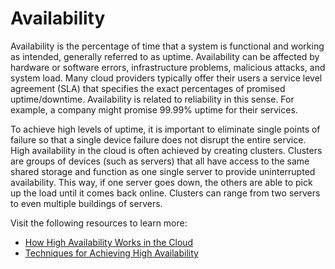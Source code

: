 # Availability

Availability is the percentage of time that a system is functional and working as intended, generally referred to as uptime. Availability can be affected by hardware or software errors, infrastructure problems, malicious attacks, and system load. Many cloud providers typically offer their users a service level agreement (SLA) that specifies the exact percentages of promised uptime/downtime. Availability is related to reliability in this sense. For example, a company might promise 99.99% uptime for their services.

To achieve high levels of uptime, it is important to eliminate single points of failure so that a single device failure does not disrupt the entire service. High availability in the cloud is often achieved by creating clusters. Clusters are groups of devices (such as servers) that all have access to the same shared storage and function as one single server to provide uninterrupted availability. This way, if one server goes down, the others are able to pick up the load until it comes back online. Clusters can range from two servers to even multiple buildings of servers.

Visit the following resources to learn more:

- [How High Availability Works in the Cloud](https://codster.io/en/blog/high-availability-in-the-cloud/)
- [Techniques for Achieving High Availability](https://www.sqlservercentral.com/articles/cloud-computing-basics-achieving-high-availability-2)

